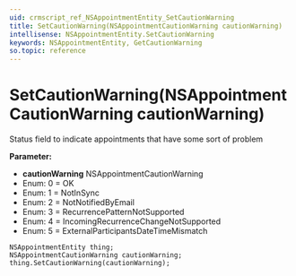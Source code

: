 ```yaml
---
uid: crmscript_ref_NSAppointmentEntity_SetCautionWarning
title: SetCautionWarning(NSAppointmentCautionWarning cautionWarning)
intellisense: NSAppointmentEntity.SetCautionWarning
keywords: NSAppointmentEntity, GetCautionWarning
so.topic: reference
---
```


# SetCautionWarning(NSAppointmentCautionWarning cautionWarning)

Status field to indicate appointments that have some sort of problem

**Parameter:** 
* **cautionWarning** NSAppointmentCautionWarning
* Enum: 0 = OK 
* Enum: 1 = NotInSync 
* Enum: 2 = NotNotifiedByEmail 
* Enum: 3 = RecurrencePatternNotSupported 
* Enum: 4 = IncomingRecurrenceChangeNotSupported 
* Enum: 5 = ExternalParticipantsDateTimeMismatch 

```crmscript
NSAppointmentEntity thing;
NSAppointmentCautionWarning cautionWarning;
thing.SetCautionWarning(cautionWarning);
```

